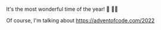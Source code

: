 It's the most wonderful time of the year! 🎄 👨‍💻

Of course, I'm talking about https://adventofcode.com/2022
